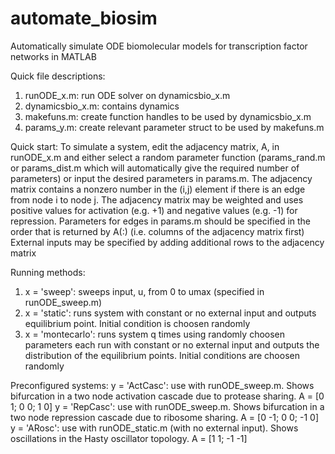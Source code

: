 # automate_biosim
Automatically simulate ODE biomolecular models for transcription factor networks in MATLAB

Quick file descriptions:
1) runODE_x.m: run ODE solver on dynamicsbio_x.m
2) dynamicsbio_x.m: contains dynamics
3) makefuns.m: create function handles to be used by dynamicsbio_x.m
4) params_y.m: create relevant parameter struct to be used by makefuns.m

Quick start:
To simulate a system, edit the adjacency matrix, A, in runODE_x.m and either select a random parameter function (params_rand.m or params_dist.m which will automatically give the required number of parameters) or input the desired parameters in params.m. 
The adjacency matrix contains a nonzero number in the (i,j) element if there is an edge from node i to node j. The adjacency matrix may be weighted and uses positive values for activation (e.g. +1) and negative values (e.g. -1) for repression.
Parameters for edges in params.m should be specified in the order that is returned by A(:) (i.e. columns of the adjacency matrix first)
External inputs may be specified by adding additional rows to the adjacency matrix

Running methods:
1) x = 'sweep': sweeps input, u, from 0 to umax (specified in runODE_sweep.m)
2) x = 'static': runs system with constant or no external input and outputs equilibrium point. Initial condition is choosen randomly
3) x = 'montecarlo': runs system q times using randomly choosen parameters each run with constant or no external input and outputs the distribution of the equilibrium points. Initial conditions are choosen randomly

Preconfigured systems:
y = 'ActCasc': use with runODE_sweep.m. Shows bifurcation in a two node activation cascade due to protease sharing. A = [0 1; 0 0; 1 0]
y = 'RepCasc': use with runODE_sweep.m. Shows bifurcation in a two node repression cascade due to ribosome sharing. A = [0 -1; 0 0; -1 0]
y = 'ARosc': use with runODE_static.m (with no external input). Shows oscillations in the Hasty oscillator topology. A = [1 1; -1 -1]
